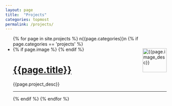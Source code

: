 ```yaml
---
layout: page
title:  "Projects"
categories: topmost
permalink: /projects/
---
```



<ul>
{% for page in site.projects %}
  n{{page.categories}}n
  {% if page.categories == 'projects' %}
<li>
    {% if page.image %}
<a href="{{ site.baseurl }}{{ page.url }}">
<img style="float: right; padding: 5px 0px 0px 25px" 
     src="{{site.baseurl}}{{page.permalink}}{{page.image}}" 
     alt="{{page.image_desc}}"
     height="75">  
</a>
    {% endif %}
  
<h1><a href="{{ site.baseurl }}{{ page.url }}">{{page.title}}</a></h1>
<p>{{page.project_desc}}</p>

<hr>
</li>
    
  {% endif %}
{% endfor %}
</ul>

